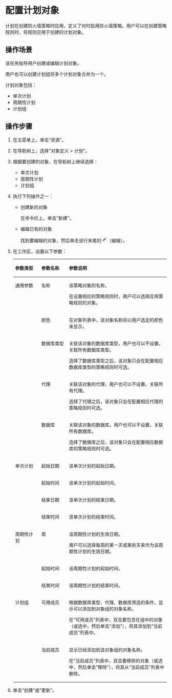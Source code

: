 # 配置计划对象<a name="ZH-CN_TOPIC_0111166463"></a>

计划在创建防火墙策略时应用，定义了何时启用防火墙策略。用户可以在创建策略规则时，将规则应用于创建的计划对象。

## 操作场景<a name="zh-cn_topic_0110575013_section330810464319"></a>

该任务指导用户创建或编辑计划对象。

用户也可以创建计划组将多个计划对象合并为一个。

计划对象包括：

-   单次计划
-   周期性计划
-   计划组

## 操作步骤<a name="zh-cn_topic_0110575013_section4594610478"></a>

1.  在主菜单上，单击“资源“。
2.  在导航树上，选择“对象定义 \> 计划“。
3.  根据要创建的对象，在导航树上继续选择：
    -   单次计划
    -   周期性计划
    -   计划组

4.  执行下列操作之一：
    -   创建新的对象

        在命令栏上，单击“新建“。

    -   编辑已有的对象

        找到要编辑的对象，然后单击该行末尾的![](figures/编辑.png)（编辑）。


5.  在工作区，设置以下参数：

    <a name="zh-cn_topic_0110575013_table1169941314365"></a>
    <table><thead align="left"><tr id="zh-cn_topic_0110575013_row870091310364"><th class="cellrowborder" valign="top" width="17%" id="mcps1.1.4.1.1"><p id="zh-cn_topic_0110575013_p1270011316363"><a name="zh-cn_topic_0110575013_p1270011316363"></a><a name="zh-cn_topic_0110575013_p1270011316363"></a>参数类型</p>
    </th>
    <th class="cellrowborder" valign="top" width="18%" id="mcps1.1.4.1.2"><p id="zh-cn_topic_0110575013_p11700181318369"><a name="zh-cn_topic_0110575013_p11700181318369"></a><a name="zh-cn_topic_0110575013_p11700181318369"></a>参数名称</p>
    </th>
    <th class="cellrowborder" valign="top" width="65%" id="mcps1.1.4.1.3"><p id="zh-cn_topic_0110575013_p197001713163620"><a name="zh-cn_topic_0110575013_p197001713163620"></a><a name="zh-cn_topic_0110575013_p197001713163620"></a>参数说明</p>
    </th>
    </tr>
    </thead>
    <tbody><tr id="zh-cn_topic_0110575013_row670061313363"><td class="cellrowborder" rowspan="5" valign="top" width="17%" headers="mcps1.1.4.1.1 "><p id="zh-cn_topic_0110575013_p270012135361"><a name="zh-cn_topic_0110575013_p270012135361"></a><a name="zh-cn_topic_0110575013_p270012135361"></a>通用参数</p>
    </td>
    <td class="cellrowborder" valign="top" width="18%" headers="mcps1.1.4.1.2 "><p id="zh-cn_topic_0110575013_p10701151373619"><a name="zh-cn_topic_0110575013_p10701151373619"></a><a name="zh-cn_topic_0110575013_p10701151373619"></a>名称</p>
    </td>
    <td class="cellrowborder" valign="top" width="65%" headers="mcps1.1.4.1.3 "><p id="zh-cn_topic_0110575013_p13747164310519"><a name="zh-cn_topic_0110575013_p13747164310519"></a><a name="zh-cn_topic_0110575013_p13747164310519"></a>该策略对象的名称。</p>
    <p id="zh-cn_topic_0110575013_p067265111557"><a name="zh-cn_topic_0110575013_p067265111557"></a><a name="zh-cn_topic_0110575013_p067265111557"></a>在设置相应的策略规则时，用户可以选择应用策略规则的对象。</p>
    </td>
    </tr>
    <tr id="zh-cn_topic_0110575013_row177011413113618"><td class="cellrowborder" valign="top" headers="mcps1.1.4.1.1 "><p id="zh-cn_topic_0110575013_p117011513113611"><a name="zh-cn_topic_0110575013_p117011513113611"></a><a name="zh-cn_topic_0110575013_p117011513113611"></a>颜色</p>
    </td>
    <td class="cellrowborder" valign="top" headers="mcps1.1.4.1.2 "><p id="zh-cn_topic_0110575013_p8701813193619"><a name="zh-cn_topic_0110575013_p8701813193619"></a><a name="zh-cn_topic_0110575013_p8701813193619"></a>在对象列表中，该对象名称将以用户选定的颜色来显示。</p>
    </td>
    </tr>
    <tr id="zh-cn_topic_0110575013_row2701413173610"><td class="cellrowborder" valign="top" headers="mcps1.1.4.1.1 "><p id="zh-cn_topic_0110575013_p870131373615"><a name="zh-cn_topic_0110575013_p870131373615"></a><a name="zh-cn_topic_0110575013_p870131373615"></a>数据库类型</p>
    </td>
    <td class="cellrowborder" valign="top" headers="mcps1.1.4.1.2 "><p id="zh-cn_topic_0110575013_p1167210513559"><a name="zh-cn_topic_0110575013_p1167210513559"></a><a name="zh-cn_topic_0110575013_p1167210513559"></a>关联该对象的数据库类型，用户也可以不设置，关联所有数据库类型。</p>
    <p id="zh-cn_topic_0110575013_p165722036105918"><a name="zh-cn_topic_0110575013_p165722036105918"></a><a name="zh-cn_topic_0110575013_p165722036105918"></a>选择了数据库类型之后，该对象只会在配置相应数据库类型的策略规则时可选。</p>
    </td>
    </tr>
    <tr id="zh-cn_topic_0110575013_row67011313153610"><td class="cellrowborder" valign="top" headers="mcps1.1.4.1.1 "><p id="zh-cn_topic_0110575013_p570121312360"><a name="zh-cn_topic_0110575013_p570121312360"></a><a name="zh-cn_topic_0110575013_p570121312360"></a>代理</p>
    </td>
    <td class="cellrowborder" valign="top" headers="mcps1.1.4.1.2 "><p id="zh-cn_topic_0110575013_p548514121007"><a name="zh-cn_topic_0110575013_p548514121007"></a><a name="zh-cn_topic_0110575013_p548514121007"></a>关联该对象的代理，用户也可以不设置，关联所有代理。</p>
    <p id="zh-cn_topic_0110575013_p248611216019"><a name="zh-cn_topic_0110575013_p248611216019"></a><a name="zh-cn_topic_0110575013_p248611216019"></a>选择了代理之后，该对象只会在配置相应代理的策略规则时可选。</p>
    </td>
    </tr>
    <tr id="zh-cn_topic_0110575013_row97013138366"><td class="cellrowborder" valign="top" headers="mcps1.1.4.1.1 "><p id="zh-cn_topic_0110575013_p12701201303619"><a name="zh-cn_topic_0110575013_p12701201303619"></a><a name="zh-cn_topic_0110575013_p12701201303619"></a>数据库</p>
    </td>
    <td class="cellrowborder" valign="top" headers="mcps1.1.4.1.2 "><p id="zh-cn_topic_0110575013_p1247819131018"><a name="zh-cn_topic_0110575013_p1247819131018"></a><a name="zh-cn_topic_0110575013_p1247819131018"></a>关联该对象的数据库，用户也可以不设置，关联所有数据库。</p>
    <p id="zh-cn_topic_0110575013_p947820136015"><a name="zh-cn_topic_0110575013_p947820136015"></a><a name="zh-cn_topic_0110575013_p947820136015"></a>选择了数据库之后，该对象只会在配置相应数据库的策略规则时可选。</p>
    </td>
    </tr>
    <tr id="zh-cn_topic_0110575013_row1385611892610"><td class="cellrowborder" rowspan="4" valign="top" width="17%" headers="mcps1.1.4.1.1 "><p id="zh-cn_topic_0110575013_p15551153810265"><a name="zh-cn_topic_0110575013_p15551153810265"></a><a name="zh-cn_topic_0110575013_p15551153810265"></a>单次计划</p>
    </td>
    <td class="cellrowborder" valign="top" width="18%" headers="mcps1.1.4.1.2 "><p id="zh-cn_topic_0110575013_p74414221276"><a name="zh-cn_topic_0110575013_p74414221276"></a><a name="zh-cn_topic_0110575013_p74414221276"></a>起始日期</p>
    </td>
    <td class="cellrowborder" valign="top" width="65%" headers="mcps1.1.4.1.3 "><p id="zh-cn_topic_0110575013_p24442210276"><a name="zh-cn_topic_0110575013_p24442210276"></a><a name="zh-cn_topic_0110575013_p24442210276"></a>该单次计划的起始日期。</p>
    </td>
    </tr>
    <tr id="zh-cn_topic_0110575013_row1197133418260"><td class="cellrowborder" valign="top" headers="mcps1.1.4.1.1 "><p id="zh-cn_topic_0110575013_p1844152217274"><a name="zh-cn_topic_0110575013_p1844152217274"></a><a name="zh-cn_topic_0110575013_p1844152217274"></a>起始时间</p>
    </td>
    <td class="cellrowborder" valign="top" headers="mcps1.1.4.1.2 "><p id="zh-cn_topic_0110575013_p12449227272"><a name="zh-cn_topic_0110575013_p12449227272"></a><a name="zh-cn_topic_0110575013_p12449227272"></a>该单次计划的起始时间。</p>
    </td>
    </tr>
    <tr id="zh-cn_topic_0110575013_row930373414262"><td class="cellrowborder" valign="top" headers="mcps1.1.4.1.1 "><p id="zh-cn_topic_0110575013_p94432242712"><a name="zh-cn_topic_0110575013_p94432242712"></a><a name="zh-cn_topic_0110575013_p94432242712"></a>结束日期</p>
    </td>
    <td class="cellrowborder" valign="top" headers="mcps1.1.4.1.2 "><p id="zh-cn_topic_0110575013_p34462212270"><a name="zh-cn_topic_0110575013_p34462212270"></a><a name="zh-cn_topic_0110575013_p34462212270"></a>该单次计划的结束日期。</p>
    </td>
    </tr>
    <tr id="zh-cn_topic_0110575013_row152933462611"><td class="cellrowborder" valign="top" headers="mcps1.1.4.1.1 "><p id="zh-cn_topic_0110575013_p19441522132718"><a name="zh-cn_topic_0110575013_p19441522132718"></a><a name="zh-cn_topic_0110575013_p19441522132718"></a>结束时间</p>
    </td>
    <td class="cellrowborder" valign="top" headers="mcps1.1.4.1.2 "><p id="zh-cn_topic_0110575013_p044182232714"><a name="zh-cn_topic_0110575013_p044182232714"></a><a name="zh-cn_topic_0110575013_p044182232714"></a>该单次计划的结束时间。</p>
    </td>
    </tr>
    <tr id="zh-cn_topic_0110575013_row76211618102615"><td class="cellrowborder" rowspan="3" valign="top" width="17%" headers="mcps1.1.4.1.1 "><p id="zh-cn_topic_0110575013_p762241882618"><a name="zh-cn_topic_0110575013_p762241882618"></a><a name="zh-cn_topic_0110575013_p762241882618"></a>周期性计划</p>
    </td>
    <td class="cellrowborder" valign="top" width="18%" headers="mcps1.1.4.1.2 "><p id="zh-cn_topic_0110575013_p6959203618274"><a name="zh-cn_topic_0110575013_p6959203618274"></a><a name="zh-cn_topic_0110575013_p6959203618274"></a>周</p>
    </td>
    <td class="cellrowborder" valign="top" width="65%" headers="mcps1.1.4.1.3 "><p id="zh-cn_topic_0110575013_p196093642712"><a name="zh-cn_topic_0110575013_p196093642712"></a><a name="zh-cn_topic_0110575013_p196093642712"></a>该周期性计划的生效日期。</p>
    <p id="zh-cn_topic_0110575013_p189605366271"><a name="zh-cn_topic_0110575013_p189605366271"></a><a name="zh-cn_topic_0110575013_p189605366271"></a>用户可以选择每周的某一天或某些天来作为该周期性计划的生效日期。</p>
    </td>
    </tr>
    <tr id="zh-cn_topic_0110575013_row11540135112719"><td class="cellrowborder" valign="top" headers="mcps1.1.4.1.1 "><p id="zh-cn_topic_0110575013_p10960153612275"><a name="zh-cn_topic_0110575013_p10960153612275"></a><a name="zh-cn_topic_0110575013_p10960153612275"></a>起始时间</p>
    </td>
    <td class="cellrowborder" valign="top" headers="mcps1.1.4.1.2 "><p id="zh-cn_topic_0110575013_p996020365272"><a name="zh-cn_topic_0110575013_p996020365272"></a><a name="zh-cn_topic_0110575013_p996020365272"></a>该周期性计划的起始时间。</p>
    </td>
    </tr>
    <tr id="zh-cn_topic_0110575013_row57191354275"><td class="cellrowborder" valign="top" headers="mcps1.1.4.1.1 "><p id="zh-cn_topic_0110575013_p0960103662719"><a name="zh-cn_topic_0110575013_p0960103662719"></a><a name="zh-cn_topic_0110575013_p0960103662719"></a>结束时间</p>
    </td>
    <td class="cellrowborder" valign="top" headers="mcps1.1.4.1.2 "><p id="zh-cn_topic_0110575013_p129601636152715"><a name="zh-cn_topic_0110575013_p129601636152715"></a><a name="zh-cn_topic_0110575013_p129601636152715"></a>该周期性计划的结束时间。</p>
    </td>
    </tr>
    <tr id="zh-cn_topic_0110575013_row1098761718117"><td class="cellrowborder" rowspan="2" valign="top" width="17%" headers="mcps1.1.4.1.1 "><p id="zh-cn_topic_0110575013_p118352411112"><a name="zh-cn_topic_0110575013_p118352411112"></a><a name="zh-cn_topic_0110575013_p118352411112"></a>计划组</p>
    </td>
    <td class="cellrowborder" valign="top" width="18%" headers="mcps1.1.4.1.2 "><p id="zh-cn_topic_0110575013_p410682019115"><a name="zh-cn_topic_0110575013_p410682019115"></a><a name="zh-cn_topic_0110575013_p410682019115"></a>可用成员</p>
    </td>
    <td class="cellrowborder" valign="top" width="65%" headers="mcps1.1.4.1.3 "><p id="zh-cn_topic_0110575013_p189231851141115"><a name="zh-cn_topic_0110575013_p189231851141115"></a><a name="zh-cn_topic_0110575013_p189231851141115"></a>根据数据库类型、代理、数据库筛选的条件，显示可以添加到对象组的对象名称。</p>
    <p id="zh-cn_topic_0110575013_p5106112051113"><a name="zh-cn_topic_0110575013_p5106112051113"></a><a name="zh-cn_topic_0110575013_p5106112051113"></a>在<span class="parmname" id="zh-cn_topic_0110575013_parmname7811189294"><a name="zh-cn_topic_0110575013_parmname7811189294"></a><a name="zh-cn_topic_0110575013_parmname7811189294"></a>“可用成员”</span>列表中，双击要包含在组中的对象（或选中，然后单击<span class="uicontrol" id="zh-cn_topic_0110575013_uicontrol103058315295"><a name="zh-cn_topic_0110575013_uicontrol103058315295"></a><a name="zh-cn_topic_0110575013_uicontrol103058315295"></a>“添加”</span>），将其添加到<span class="parmname" id="zh-cn_topic_0110575013_parmname4170135162914"><a name="zh-cn_topic_0110575013_parmname4170135162914"></a><a name="zh-cn_topic_0110575013_parmname4170135162914"></a>“当前成员”</span>列表中。</p>
    </td>
    </tr>
    <tr id="zh-cn_topic_0110575013_row445471831112"><td class="cellrowborder" valign="top" headers="mcps1.1.4.1.1 "><p id="zh-cn_topic_0110575013_p164691920151115"><a name="zh-cn_topic_0110575013_p164691920151115"></a><a name="zh-cn_topic_0110575013_p164691920151115"></a>当前成员</p>
    </td>
    <td class="cellrowborder" valign="top" headers="mcps1.1.4.1.2 "><p id="zh-cn_topic_0110575013_p167504141212"><a name="zh-cn_topic_0110575013_p167504141212"></a><a name="zh-cn_topic_0110575013_p167504141212"></a>显示已经添加到该对象组的对象名称。</p>
    <p id="zh-cn_topic_0110575013_p144690203116"><a name="zh-cn_topic_0110575013_p144690203116"></a><a name="zh-cn_topic_0110575013_p144690203116"></a>在<span class="parmname" id="zh-cn_topic_0110575013_parmname3612171962914"><a name="zh-cn_topic_0110575013_parmname3612171962914"></a><a name="zh-cn_topic_0110575013_parmname3612171962914"></a>“当前成员”</span>列表中，双击要移除的对象（或选中，然后单击<span class="uicontrol" id="zh-cn_topic_0110575013_uicontrol14349172662914"><a name="zh-cn_topic_0110575013_uicontrol14349172662914"></a><a name="zh-cn_topic_0110575013_uicontrol14349172662914"></a>“移除”</span>），将其从<span class="parmname" id="zh-cn_topic_0110575013_parmname5333111513296"><a name="zh-cn_topic_0110575013_parmname5333111513296"></a><a name="zh-cn_topic_0110575013_parmname5333111513296"></a>“当前成员”</span>列表中删除。</p>
    </td>
    </tr>
    </tbody>
    </table>

6.  单击“创建“或“更新“。

